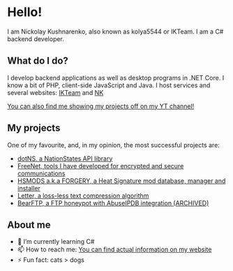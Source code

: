 # Hello!

I am Nickolay Kushnarenko, also known as kolya5544 or IKTeam. I am a C# backend developer.

## What do I do?

I develop backend applications as well as desktop programs in .NET Core. I know a bit of PHP, client-side JavaScript and Java. I host services and several websites: [IKTeam](http://iktm.me/) and [NK](https://nk.ax/)

[You can also find me showing my projects off on my YT channel!](https://s.nk.ax/youtube)

## My projects

One of my favourite, and, in my opinion, the most successful projects are:
- [dotNS, a NationStates API library](https://github.com/kolya5544/dotNS)
- [FreeNet, tools I have developed for encrypted and secure communications](https://github.com/kolya5544/FreeNet)
- [HSMODS a.k.a FORGERY, a Heat Signature mod database, manager and installer](https://github.com/kolya5544/HSMODS)
- [Letter, a loss-less text compression algorithm](https://github.com/kolya5544/Letter)
- [BearFTP, a FTP honeypot with AbuseIPDB integration (ARCHIVED)](https://github.com/kolya5544/BearFTP)



## About me
- 🌱 I’m currently learning C#
- 📫 How to reach me: [You can find actual information on my website](https://nk.ax/)
- ⚡ Fun fact: cats > dogs

